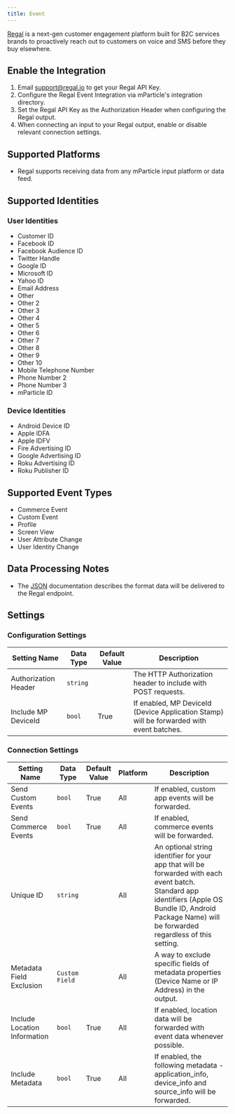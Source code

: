 ```yaml
---
title: Event
---
```


[Regal](https://www.regal.io/) is a next-gen customer engagement platform built for B2C services brands to proactively reach out to customers on voice and SMS before they buy elsewhere.

## Enable the Integration

1. Email support@regal.io to get your Regal API Key.
2. Configure the Regal Event Integration via mParticle's integration directory.
3. Set the Regal API Key as the Authorization Header when configuring the Regal output.
4. When connecting an input to your Regal output, enable or disable relevant connection settings.

## Supported Platforms

* Regal supports receiving data from any mParticle input platform or data feed.

## Supported Identities

### User Identities

* Customer ID
* Facebook ID
* Facebook Audience ID
* Twitter Handle
* Google ID
* Microsoft ID
* Yahoo ID
* Email Address
* Other
* Other 2
* Other 3
* Other 4
* Other 5
* Other 6
* Other 7
* Other 8
* Other 9
* Other 10
* Mobile Telephone Number
* Phone Number 2
* Phone Number 3
* mParticle ID

### Device Identities

* Android Device ID
* Apple IDFA
* Apple IDFV
* Fire Advertising ID
* Google Advertising ID
* Roku Advertising ID
* Roku Publisher ID

## Supported Event Types

* Commerce Event
* Custom Event
* Profile
* Screen View
* User Attribute Change
* User Identity Change

## Data Processing Notes

* The [JSON](/developers/server/json-reference/) documentation describes the format data will be delivered to the Regal endpoint.

## Settings

### Configuration Settings

| Setting Name |  Data Type | Default Value  | Description |
| ---|---|---|---|
| Authorization Header | `string` | <unset> | The HTTP Authorization header to include with POST requests. |
| Include MP DeviceId | `bool` | True | If enabled, MP DeviceId (Device Application Stamp) will be forwarded with event batches. |

### Connection Settings

| Setting Name |  Data Type    | Default Value | Platform | Description |
| ---|---|---|---|---
| Send Custom Events | `bool` | True | All| If enabled, custom app events will be forwarded. |
| Send Commerce Events | `bool` | True | All| If enabled, commerce events will be forwarded. |
| Unique ID | `string` | <unset> | All| An optional string identifier for your app that will be forwarded with each event batch.  Standard app identifiers (Apple OS Bundle ID, Android Package Name) will be forwarded regardless of this setting. |
| Metadata Field Exclusion | `Custom Field` | | All| A way to exclude specific fields of metadata properties (Device Name or IP Address) in the output. |  
| Include Location Information | `bool` | True | All| If enabled, location data will be forwarded with event data whenever possible. |
| Include Metadata | `bool` | True | All| If enabled, the following metadata - application_info, device_info and source_info will be forwarded. |
